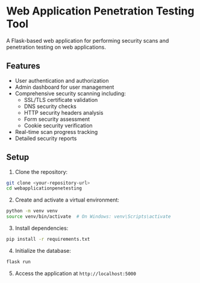 # Web Application Penetration Testing Tool

A Flask-based web application for performing security scans and penetration testing on web applications.

## Features

- User authentication and authorization
- Admin dashboard for user management
- Comprehensive security scanning including:
  - SSL/TLS certificate validation
  - DNS security checks
  - HTTP security headers analysis
  - Form security assessment
  - Cookie security verification
- Real-time scan progress tracking
- Detailed security reports

## Setup

1. Clone the repository:
```bash
git clone <your-repository-url>
cd webapplicationpenetesting
```

2. Create and activate a virtual environment:
```bash
python -m venv venv
source venv/bin/activate  # On Windows: venv\Scripts\activate
```

3. Install dependencies:
```bash
pip install -r requirements.txt
```

4. Initialize the database:
```bash
flask run
```

5. Access the application at `http://localhost:5000`

